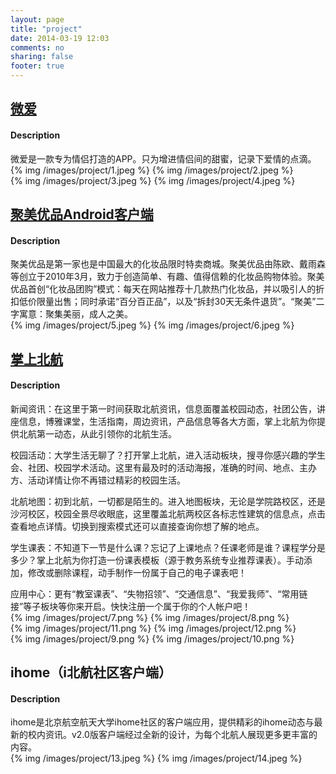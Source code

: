 ```yaml
---
layout: page
title: "project"
date: 2014-03-19 12:03
comments: no
sharing: false
footer: true
---
```

## [微爱](http://www.welove520.com/)
#### Description
微爱是一款专为情侣打造的APP。只为增进情侣间的甜蜜，记录下爱情的点滴。
<br/>
{% img /images/project/1.jpeg %}
{% img /images/project/2.jpeg %}
<br/>
{% img /images/project/3.jpeg %}
{% img /images/project/4.jpeg %}

## [聚美优品Android客户端](http://www.jumei.com/i/activity/download_app?from=sidebar_float)
#### Description
聚美优品是第一家也是中国最大的化妆品限时特卖商城。聚美优品由陈欧、戴雨森等创立于2010年3月，致力于创造简单、有趣、值得信赖的化妆品购物体验。聚美优品首创“化妆品团购”模式：每天在网站推荐十几款热门化妆品，并以吸引人的折扣低价限量出售；同时承诺“百分百正品”，以及“拆封30天无条件退货”。“聚美”二字寓意：聚集美丽，成人之美。
<br/>
{% img /images/project/5.jpeg %}
{% img /images/project/6.jpeg %}

## [掌上北航](http://handybuaa.duapp.com/index/)
#### Description
新闻资讯：在这里于第一时间获取北航资讯，信息面覆盖校园动态，社团公告，讲座信息，博雅课堂，生活指南，周边资讯，产品信息等各大方面，掌上北航为你提供北航第一动态，从此引领你的北航生活。

校园活动：大学生活无聊了？打开掌上北航，进入活动板块，搜寻你感兴趣的学生会、社团、校园学术活动。这里有最及时的活动海报，准确的时间、地点、主办方、活动详情让你不再错过精彩的校园生活。

北航地图：初到北航，一切都是陌生的。进入地图板块，无论是学院路校区，还是沙河校区，校园全景尽收眼底，这里覆盖北航两校区各标志性建筑的信息点，点击查看地点详情。切换到搜索模式还可以直接查询你想了解的地点。

学生课表：不知道下一节是什么课？忘记了上课地点？任课老师是谁？课程学分是多少？掌上北航为你打造一份课表模板（源于教务系统专业推荐课表）。手动添加，修改或删除课程，动手制作一份属于自己的电子课表吧！

应用中心：更有“教室课表”、“失物招领”、“交通信息”、“我爱我师”、“常用链接”等子板块等你来开启。快快注册一个属于你的个人帐户吧！
<br/>
{% img /images/project/7.png %}
{% img /images/project/8.png %}
<br/>
{% img /images/project/11.png %}
{% img /images/project/12.png %}
<br/>
{% img /images/project/9.png %}
{% img /images/project/10.png %}

## ihome（i北航社区客户端）
#### Description
ihome是北京航空航天大学ihome社区的客户端应用，提供精彩的ihome动态与最新的校内资讯。v2.0版客户端经过全新的设计，为每个北航人展现更多更丰富的内容。
<br/>
{% img /images/project/13.jpeg %}
{% img /images/project/14.jpeg %}

